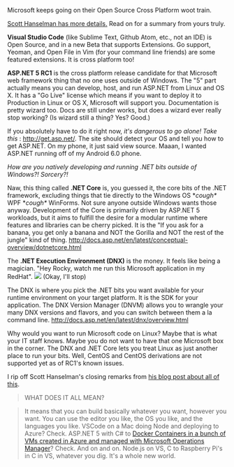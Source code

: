 Microsoft keeps going on their Open Source Cross Platform woot train.

[Scott Hanselman has more details.](http://www.hanselman.com/blog/ASPNET5AndNETCoreRC1InContextPlusAllTheConnect2015News.aspx)  Read on for a summary from yours truly.

**Visual Studio Code** (like Sublime Text, Github Atom, etc., not an IDE) is Open Source, and in a new Beta that supports Extensions.  Go support, Yeoman, and Open File in Vim (for your command line friends) are some featured extensions.  It is cross platform too!

**ASP.NET 5 RC1** is the cross platform release candidate for that Microsoft web framework thing that no one uses outside of Windows.   The "5" part actually means you can develop, host, and run ASP.NET from Linux and OS X.  It has a "Go Live" license which means if you want to deploy it to Production in Linux or OS X, Microsoft will support you.  Documentation is pretty wizard too.  Docs are still under works, but does a wizard ever really stop working?  (Is wizard still a thing?  Yes?  Good.)

If you absolutely have to do it right now, *it's dangerous to go alone! Take this* : http://get.asp.net/.  The site should detect your OS and tell you how to get ASP.NET.  On my phone, it just said view source.  Maaan, I wanted ASP.NET running off of my Android 6.0 phone.

*How are you natively developing and running .NET bits outside of Windows?! Sorcery?!*

Naw, this thing called **.NET Core** is, you guessed it, the core bits of the .NET framework, excluding things that tie directly to the Windows OS \**cough\** WPF \**cough\** WinForms.  Not sure anyone outside Windows wants those anyway.  Development of the Core is primarily driven by ASP.NET 5 workloads, but it aims to fulfill the desire for a modular runtime where features and libraries can be cherry picked.  It is the "If you ask for a banana, you get only a banana and NOT the Gorilla and NOT the rest of the jungle" kind of thing.  http://docs.asp.net/en/latest/conceptual-overview/dotnetcore.html

The **.NET Execution Environment (DNX)** is the money.  It feels like being a magician.  "Hey Rocky, watch me run this Microsoft application in my RedHat".
![](/content/images/2015/11/bullwinkle-redhat.png)
(Okay, I'll stop)

The DNX is where you pick the .NET bits you want available for your runtime environment on your target platform.  It is the SDK for your application.  The DNX Version Manager (DNVM) allows you to wrangle your many DNX versions and flavors, and you can switch between them a la command line.
http://docs.asp.net/en/latest/dnx/overview.html

Why would you want to run Microsoft code on Linux?  Maybe that is what your IT staff knows.  Maybe you do not want to have that one Microsoft box in the corner.  The DNX and .NET Core lets you treat Linux as just another place to run your bits.  Well, CentOS and CentOS derivations are not supported yet as of RC1's known issues.

I rip off Scott Hanselman's closing remarks from [his blog post about all of this](http://www.hanselman.com/blog/ASPNET5AndNETCoreRC1InContextPlusAllTheConnect2015News.aspx).

>WHAT DOES IT ALL MEAN?

> It means that you can build basically whatever you want, however you want. You can use the editor you like, the OS you like, and the languages you like. VSCode on a Mac doing Node and deploying to Azure? Check. ASP.NET 5 with C# to [Docker Containers in a bunch of VMs created in Azure and managed with Microsoft Operations Manager](http://blogs.technet.com/b/momteam/archive/2015/11/04/oms-agent-for-linux-now-available.aspx)? Check. And on and on. Node.js on VS, C to Raspberry Pi's in C in VS, whatever you dig. It's a whole new world. 

